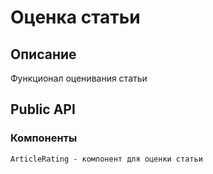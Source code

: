 # Оценка статьи

## Описание
Функционал оценивания статьи

## Public API
### Компоненты
    ArticleRating - компонент для оценки статьи